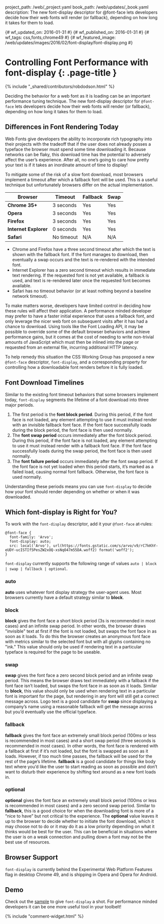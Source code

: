 project_path: /web/_project.yaml
book_path: /web/updates/_book.yaml
description: The new font-display descriptor for @font-face lets developers decide how their web fonts will render (or fallback), depending on how long it takes for them to load.

{# wf_updated_on: 2016-01-31 #}
{# wf_published_on: 2016-01-31 #}
{# wf_tags: css,fonts,chrome49 #}
{# wf_featured_image: /web/updates/images/2016/02/font-display/font-display.png #}

# Controlling Font Performance with font-display {: .page-title }

{% include "_shared/contributors/robdodson.html" %}




Deciding the behavior for a web font as it is loading can be an
important performance tuning technique. The new font-display descriptor for
`@font-face` lets developers decide how their web fonts will render (or fallback),
depending on how long it takes for them to load.


## Differences in Font Rendering Today

Web Fonts give developers the ability to incorporate rich typography into
their projects with the tradeoff that if the user does not already posses a
typeface the browser must spend some time downloading it. Because networks can
be flaky, this download time has the potential to adversely affect the user’s
experience. After all, no one’s going to care how pretty your text is if it
takes an inordinate amount of time to display!

To mitigate some of the risk of a slow font download, most browsers implement a
timeout after which a fallback font will be used. This is a useful technique but
unfortunately browsers differ on the actual implementation.

<table class="mdl-data-table mdl-js-data-table" style="width: 100%">
  <thead>
    <tr>
      <th data-th="Browser">Browser</th>
      <th data-th="Timeout">Timeout</th>
      <th data-th="Fallback">Fallback</th>
      <th data-th="Swap">Swap</th>
    </tr>
  </thead>
  <tbody>
    <tr>
      <td data-th="Browser">
        <strong>Chrome 35+</strong>
      </td>
      <td data-th="Timeout">
        3 seconds
      </td>
      <td data-th="Fallback">
        Yes
      </td>
      <td data-th="Swap">
        Yes
      </td>
    </tr>
    <tr>
      <td data-th="Browser">
        <strong>Opera</strong>
      </td>
      <td data-th="Timeout">
        3 seconds
      </td>
      <td data-th="Fallback">
        Yes
      </td>
      <td data-th="Swap">
        Yes
      </td>
    </tr>
    <tr>
      <td data-th="Browser">
        <strong>Firefox</strong>
      </td>
      <td data-th="Timeout">
        3 seconds
      </td>
      <td data-th="Fallback">
        Yes
      </td>
      <td data-th="Swap">
        Yes
      </td>
    </tr>
    <tr>
      <td data-th="Browser">
        <strong>Internet Explorer</strong>
      </td>
      <td data-th="Timeout">
        0 seconds
      </td>
      <td data-th="Fallback">
        Yes
      </td>
      <td data-th="Swap">
        Yes
      </td>
    </tr>
    <tr>
      <td data-th="Browser">
        <strong>Safari</strong>
      </td>
      <td data-th="Timeout">
        No timeout
      </td>
      <td data-th="Fallback">
        N/A
      </td>
      <td data-th="Swap">
        N/A
      </td>
    </tr>
  </tbody>
</table>

- Chrome and Firefox have a three second timeout after which the text is shown
with the fallback font. If the font manages to download, then eventually a swap
occurs and the text is re-rendered with the intended font.
- Internet Explorer has a zero second timeout which results in immediate text
rendering. If the requested font is not yet available, a fallback is used, and
text is re-rendered later once the requested font becomes available.
- Safari has no timeout behavior (or at least nothing beyond a baseline network
  timeout).

To make matters worse, developers have limited control in deciding how these
rules will affect their application. A performance minded developer may prefer
to have a faster initial experience that uses a fallback font, and only leverage
the nicer web font on subsequent visits after it has had a chance to download.
Using tools like the Font Loading API, it may be possible to override some of
the default browser behaviors and achieve performance gains, but it comes at the
cost of needing to write non-trivial amounts of JavaScript which must then be
inlined into the page or requested from an external file, incurring additional
HTTP latency.

To help remedy this situation the CSS Working Group has proposed a new
`@font-face` descriptor, `font-display`, and a corresponding property for
controlling how a downloadable font renders before it is fully loaded.

## Font Download Timelines

Similar to the existing font timeout behaviors that some browsers implement
today, `font-display` segments the lifetime of a font download into three major
periods.

1. The first period is the **font block period**. During this period, if the
font face is not loaded, any element attempting to use it must instead render
with an invisible fallback font face. If the font face successfully loads during
the block period, the font face is then used normally.
2. The **font swap period** occurs immediately after the font block period. During
this period, if the font face is not loaded, any element attempting to use it
must instead render with a fallback font face. If the font face successfully
loads during the swap period, the font face is then used normally.
3. The **font failure period** occurs immediately after the
font swap period. If the font face is not yet loaded when this period starts,
it’s marked as a failed load, causing normal font fallback. Otherwise, the font
face is used normally.

Understanding these periods means you can use `font-display` to decide how your
font should render depending on whether or when it was downloaded.

## Which font-display is Right for You?

To work with the `font-display` descriptor, add it your `@font-face` at-rules:


    @font-face {
      font-family: 'Arvo';
      font-display: auto;
      src: local('Arvo'), url(https://fonts.gstatic.com/s/arvo/v9/rC7kKhY-eUDY-ucISTIf5PesZW2xOQ-xsNqO47m55DA.woff2) format('woff2');
    }
    

`font-display` currently supports the following range of values `auto | block | swap | fallback | optional`.

### auto

**auto** uses whatever font display strategy the user-agent uses. Most browsers
currently have a default strategy similar to **block**.

### block

**block** gives the font face a short block period (3s is recommended in most cases)
and an infinite swap period. In other words, the browser draws "invisible" text
at first if the font is not loaded, but swaps the font face in as soon as it
loads. To do this the browser creates an anonymous font face with metrics
similar to the selected font but with all glyphs containing no "ink."
This value should only be used if rendering text in a particular typeface
is required for the page to be useable.

### swap
**swap** gives the font face a zero second block period and an infinite swap period.
This means the browser draws text immediately with a fallback if the font face
isn’t loaded, but swaps the font face in as soon as it loads. Similar to **block**,
this value should only be used when rendering text in a particular font is
important for the page, but rendering in any font will still get a correct
message across. Logo text is a good candidate for **swap** since displaying a
company’s name using a reasonable fallback will get the message across but you’d
eventually use the official typeface.

### fallback

**fallback** gives the font face an extremely small block period (100ms or less is
recommended in most cases) and a short swap period (three seconds is recommended
in most cases). In other words, the font face is rendered with a fallback at
first if it’s not loaded, but the font is swapped as soon as it loads. However,
if too much time passes, the fallback will be used for the rest of the page’s
lifetime. **fallback** is a good candidate for things like body text where you’d
like the user to start reading as soon as possible and don’t want to disturb
their experience by shifting text around as a new font loads in.

### optional

**optional** gives the font face an extremely small block period (100ms or less is
recommended in most cases) and a zero second swap period. Similar to **fallback**,
this is a good choice for when the downloading font is more of a “nice to have”
but not critical to the experience. The **optional** value leaves it up to the
browser to decide whether to initiate the font download, which it may choose not
to do or it may do it as a low priority depending on what it thinks would be
best for the user. This can be beneficial in situations where the user is on a
weak connection and pulling down a font may not be the best use of resources.

## Browser Support

`font-display` is currently behind the Experimental Web Platform Features flag
in desktop Chrome 49, and is shipping in Opera and Opera for Android.

## Demo

Check out the [sample](https://jsbin.com/nigahi/latest/edit?html,output) to give
`font-display` a shot. For performance minded developers it can be one more
useful tool in your toolbelt!


{% include "comment-widget.html" %}
